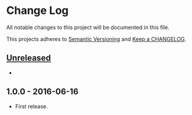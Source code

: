 # Change Log

All notable changes to this project will be documented in this file.

This projects adheres to [Semantic Versioning](http://semver.org/) and [Keep a CHANGELOG](http://keepachangelog.com/).

## [Unreleased][unreleased]
-

## 1.0.0 - 2016-06-16
- First release.

[unreleased]: https://github.com/wp-pay-gateways/ems-e-commerce/compare/1.0.0...HEAD
[1.0.1]: https://github.com/wp-pay-gateways/ems-e-commerce/compare/1.0.0...1.0.1
